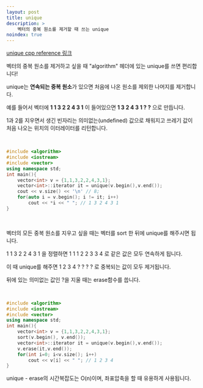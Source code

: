 ```yaml
---
layout: post
title: unique
description: >
    벡터의 중복 원소를 제거할 때 쓰는 unique
noindex: true
---
```


[unique cpp reference 링크](http://www.cplusplus.com/reference/algorithm/unique/)

벡터의 중복 원소를 제거하고 싶을 때 "algorithm" 헤더에 있는 unique를 쓰면 편리합니다!  

unique는 **연속되는 중복 원소**가 있으면 처음에 나온 원소를 제외한 나머지를 제거합니다.  

예를 들어서 벡터에 **1 1 3 2 2 4 3 1** 이 들어있으면 **1 3 2 4 3 1 ? ?** 으로 만듭니다.  

1과 2를 지우면서 생긴 빈자리는 의미없는(undefined) 값으로 채워지고 쓰레기 값이 처음 나오는 위치의 이터레이터를 리턴합니다.

<br>

```c++
#include <algorithm>
#include <iostream>
#include <vector>
using namespace std;
int main(){
    vector<int> v = {1,1,3,2,2,4,3,1};
    vector<int>::iterator it = unique(v.begin(),v.end());
    cout << v.size() << '\n' // 8;    
    for(auto i = v.begin(); i != it; i++)
        cout << *i << " "; // 1 3 2 4 3 1
}
```
<br>

벡터의 모든 중복 원소를 지우고 싶을 때는 벡터를 sort 한 뒤에 unique를 해주시면 됩니다.  

1 1 3 2 2 4 3 1 을 정렬하면 1 1 1 2 2 3 3 4 로 같은 값은 모두 연속하게 됩니다.  

이 때 unique를 해주면 1 2 3 4 ? ? ? ? 로 중복되는 값이 모두 제거됩니다.  

뒤에 있는 의미없는 값인 ?을 지울 때는 erase함수를 씁니다.

<br>

```c++
#include <algorithm>
#include <iostream>
#include <vector>
using namespace std;
int main(){
    vector<int> v = {1,1,3,2,2,4,3,1};
    sort(v.begin(), v.end());
    vector<int>::iterator it = unique(v.begin(),v.end());
    v.erase(it,v.end());
    for(int i=0; i<v.size(); i++)
        cout << v[i] << " "; // 1 2 3 4 
}
```

unique - erase의 시간복잡도는 O(n)이며, 좌표압축을 할 때 유용하게 사용됩니다. 